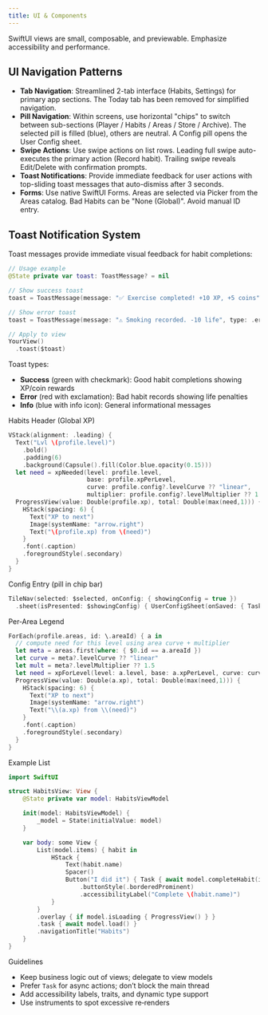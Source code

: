 ```yaml
---
title: UI & Components
---
```


SwiftUI views are small, composable, and previewable. Emphasize accessibility and performance.

## UI Navigation Patterns

- **Tab Navigation**: Streamlined 2-tab interface (Habits, Settings) for primary app sections. The Today tab has been removed for simplified navigation.
- **Pill Navigation**: Within screens, use horizontal "chips" to switch between sub-sections (Player / Habits / Areas / Store / Archive). The selected pill is filled (blue), others are neutral. A Config pill opens the User Config sheet.
- **Swipe Actions**: Use swipe actions on list rows. Leading full swipe auto-executes the primary action (Record habit). Trailing swipe reveals Edit/Delete with confirmation prompts.
- **Toast Notifications**: Provide immediate feedback for user actions with top-sliding toast messages that auto-dismiss after 3 seconds.
- **Forms**: Use native SwiftUI Forms. Areas are selected via Picker from the Areas catalog. Bad Habits can be "None (Global)". Avoid manual ID entry.

## Toast Notification System

Toast messages provide immediate visual feedback for habit completions:

```swift
// Usage example
@State private var toast: ToastMessage? = nil

// Show success toast
toast = ToastMessage(message: "✅ Exercise completed! +10 XP, +5 coins", type: .success)

// Show error toast
toast = ToastMessage(message: "⚠️ Smoking recorded. -10 life", type: .error)

// Apply to view
YourView()
  .toast($toast)
```

Toast types:
- **Success** (green with checkmark): Good habit completions showing XP/coin rewards
- **Error** (red with exclamation): Bad habit records showing life penalties
- **Info** (blue with info icon): General informational messages

Habits Header (Global XP)
```swift
VStack(alignment: .leading) {
  Text("Lvl \(profile.level)")
    .bold()
    .padding(6)
    .background(Capsule().fill(Color.blue.opacity(0.15)))
  let need = xpNeeded(level: profile.level,
                      base: profile.xpPerLevel,
                      curve: profile.config?.levelCurve ?? "linear",
                      multiplier: profile.config?.levelMultiplier ?? 1.5)
  ProgressView(value: Double(profile.xp), total: Double(max(need,1))) {
    HStack(spacing: 6) {
      Text("XP to next")
      Image(systemName: "arrow.right")
      Text("\(profile.xp) from \(need)")
    }
    .font(.caption)
    .foregroundStyle(.secondary)
  }
}
```

Config Entry (pill in chip bar)
```swift
TileNav(selected: $selected, onConfig: { showingConfig = true })
  .sheet(isPresented: $showingConfig) { UserConfigSheet(onSaved: { Task { await profileVM.refresh() } }) }
```

Per‑Area Legend
```swift
ForEach(profile.areas, id: \.areaId) { a in
  // compute need for this level using area curve + multiplier
  let meta = areas.first(where: { $0.id == a.areaId })
  let curve = meta?.levelCurve ?? "linear"
  let mult = meta?.levelMultiplier ?? 1.5
  let need = xpForLevel(level: a.level, base: a.xpPerLevel, curve: curve, multiplier: mult)
  ProgressView(value: Double(a.xp), total: Double(max(need,1))) {
    HStack(spacing: 6) {
      Text("XP to next")
      Image(systemName: "arrow.right")
      Text("\\(a.xp) from \\(need)")
    }
    .font(.caption)
    .foregroundStyle(.secondary)
  }
}
```

Example List
```swift
import SwiftUI

struct HabitsView: View {
    @State private var model: HabitsViewModel

    init(model: HabitsViewModel) {
        _model = State(initialValue: model)
    }

    var body: some View {
        List(model.items) { habit in
            HStack {
                Text(habit.name)
                Spacer()
                Button("I did it") { Task { await model.completeHabit(id: habit.id) } }
                    .buttonStyle(.borderedProminent)
                    .accessibilityLabel("Complete \(habit.name)")
            }
        }
        .overlay { if model.isLoading { ProgressView() } }
        .task { await model.load() }
        .navigationTitle("Habits")
    }
}
```

Guidelines
- Keep business logic out of views; delegate to view models
- Prefer `Task` for async actions; don’t block the main thread
- Add accessibility labels, traits, and dynamic type support
- Use instruments to spot excessive re‑renders
